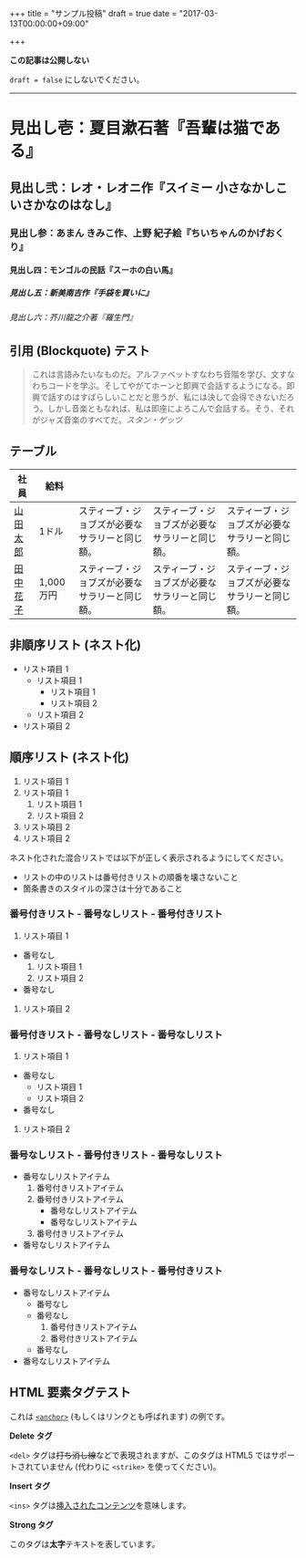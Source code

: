 +++
title = "サンプル投稿"
draft = true
date = "2017-03-13T00:00:00+09:00"

+++

**この記事は公開しない**

<!--more-->

`draft = false` にしないでください。

---

# 見出し壱：夏目漱石著『吾輩は猫である』

## 見出し弐：レオ・レオニ作『スイミー 小さなかしこいさかなのはなし』

### 見出し参：あまん きみこ作、上野 紀子絵『ちいちゃんのかげおくり』

#### 見出し四：モンゴルの民話『スーホの白い馬』

##### 見出し五：新美南吉作『手袋を買いに』

###### 見出し六：芥川龍之介著『羅生門』

## 引用 (Blockquote) テスト

> これは言語みたいなものだ。アルファベットすなわち音階を学び、文すなわちコードを学ぶ。そしてやがてホーンと即興で会話するようになる。即興で話すのはすばらしいことだと思うが、私には決して会得できないだろう。しかし音楽ともなれば、私は即座によろこんで会話する。そう、それがジャズ音楽のすべてだ。<cite>スタン・ゲッツ</cite>


## テーブル

| 社員 | 給料 |   |   |   |
| ---- | ---- | ---- | ---- | ---- |
| [山田太郎](http://example.org/) | 1ドル | スティーブ・ジョブズが必要なサラリーと同じ額。 | スティーブ・ジョブズが必要なサラリーと同じ額。 | スティーブ・ジョブズが必要なサラリーと同じ額。 |
| [田中花子](http://example.org/) | 1,000万円 | スティーブ・ジョブズが必要なサラリーと同じ額。 | スティーブ・ジョブズが必要なサラリーと同じ額。 | スティーブ・ジョブズが必要なサラリーと同じ額。 |

## 非順序リスト (ネスト化)

- リスト項目 1
  - リスト項目 1
      - リスト項目 1
      - リスト項目 2
  - リスト項目 2
- リスト項目 2

## 順序リスト (ネスト化)

1. リスト項目 1
  1. リスト項目 1
      1. リスト項目 1
      1. リスト項目 2
  1. リスト項目 2
1. リスト項目 2

ネスト化された混合リストでは以下が正しく表示されるようにしてください。

- リストの中のリストは番号付きリストの順番を壊さないこと
- 箇条書きのスタイルの深さは十分であること

### 番号付きリスト - 番号なしリスト - 番号付きリスト

1. リスト項目 1
  - 番号なし
      1. リスト項目 1
      1. リスト項目 2
  - 番号なし
1. リスト項目 2

### 番号付きリスト - 番号なしリスト - 番号なしリスト

1. リスト項目 1
  - 番号なし
      - リスト項目 1
      - リスト項目 2
  - 番号なし
1. リスト項目 2

### 番号なしリスト - 番号付きリスト - 番号なしリスト

- 番号なしリストアイテム
  1. 番号付きリストアイテム
  1. 番号付きリストアイテム
      - 番号なしリストアイテム
      - 番号なしリストアイテム
  1. 番号付きリストアイテム
- 番号なしリストアイテム

### 番号なしリスト - 番号なしリスト - 番号付きリスト

- 番号なしリストアイテム
  - 番号なし
  - 番号なし
      1. 番号付きリストアイテム
      1. 番号付きリストアイテム
  - 番号なし
- 番号なしリストアイテム

## HTML 要素タグテスト

これは <a href="http://example.com/" rel="nofollow"><code>&lt;anchor&gt;</code></a> (もしくはリンクとも呼ばれます) の例です。

<strong>Delete タグ</strong>

<code>&lt;del&gt;</code> タグは<del>打ち消し線</del>などで表現されますが、このタグは HTML5 ではサポートされていません (代わりに <code>&lt;strike&gt;</code> を使ってください)。

<strong>Insert タグ</strong>

<code>&lt;ins&gt;</code> タグは<ins>挿入されたコンテンツ</ins>を意味します。

<strong>Strong タグ</strong>

このタグは<strong>太字</strong>テキストを表しています。
